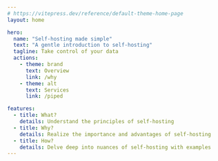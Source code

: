 ```yaml
---
# https://vitepress.dev/reference/default-theme-home-page
layout: home

hero:
  name: "Self-hosting made simple"
  text: "A gentle introduction to self-hosting"
  tagline: Take control of your data
  actions:
    - theme: brand
      text: Overview
      link: /why
    - theme: alt
      text: Services
      link: /piped

features:
  - title: What?
    details: Understand the principles of self-hosting
  - title: Why?
    details: Realize the importance and advantages of self-hosting
  - title: How?
    details: Delve deep into nuances of self-hosting with examples
---
```

